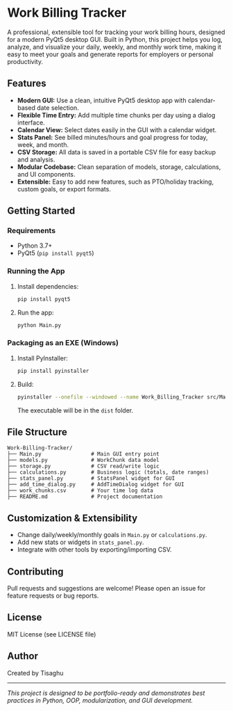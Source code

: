 
# Work Billing Tracker

A professional, extensible tool for tracking your work billing hours, designed for a modern PyQt5 desktop GUI. Built in Python, this project helps you log, analyze, and visualize your daily, weekly, and monthly work time, making it easy to meet your goals and generate reports for employers or personal productivity.

## Features

- **Modern GUI:** Use a clean, intuitive PyQt5 desktop app with calendar-based date selection.
- **Flexible Time Entry:** Add multiple time chunks per day using a dialog interface.
- **Calendar View:** Select dates easily in the GUI with a calendar widget.
- **Stats Panel:** See billed minutes/hours and goal progress for today, week, and month.
- **CSV Storage:** All data is saved in a portable CSV file for easy backup and analysis.
- **Modular Codebase:** Clean separation of models, storage, calculations, and UI components.
- **Extensible:** Easy to add new features, such as PTO/holiday tracking, custom goals, or export formats.

## Getting Started

### Requirements
- Python 3.7+
- PyQt5 (`pip install pyqt5`)


### Running the App
1. Install dependencies:
   ```sh
   pip install pyqt5
   ```
2. Run the app:
   ```sh
   python Main.py
   ```


### Packaging as an EXE (Windows)
1. Install PyInstaller:
   ```sh
   pip install pyinstaller
   ```
2. Build:
   ```sh
   pyinstaller --onefile --windowed --name Work_Billing_Tracker src/Main.py
   ```
   The executable will be in the `dist` folder.


## File Structure

```
Work-Billing-Tracker/
├── Main.py                # Main GUI entry point
├── models.py              # WorkChunk data model
├── storage.py             # CSV read/write logic
├── calculations.py        # Business logic (totals, date ranges)
├── stats_panel.py         # StatsPanel widget for GUI
├── add_time_dialog.py     # AddTimeDialog widget for GUI
├── work_chunks.csv        # Your time log data
├── README.md              # Project documentation
```

## Customization & Extensibility
- Change daily/weekly/monthly goals in `Main.py` or `calculations.py`.
- Add new stats or widgets in `stats_panel.py`.
- Integrate with other tools by exporting/importing CSV.

## Contributing
Pull requests and suggestions are welcome! Please open an issue for feature requests or bug reports.

## License
MIT License (see LICENSE file)

## Author
Created by Tisaghu 

---


*This project is designed to be portfolio-ready and demonstrates best practices in Python, OOP, modularization, and GUI development.*
